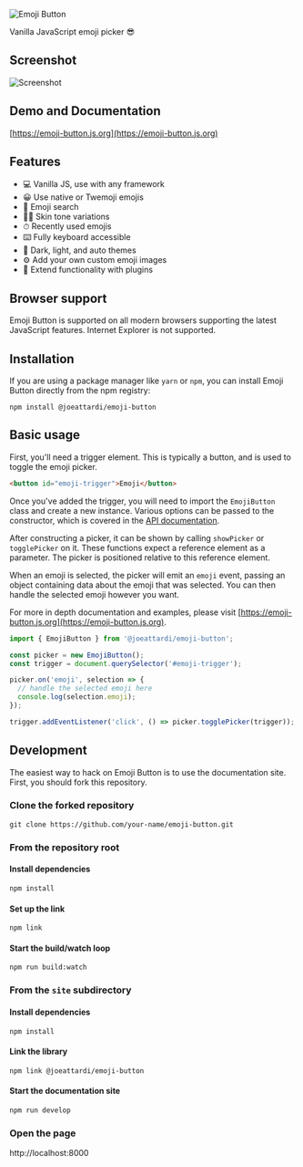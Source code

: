 ![Emoji Button](https://user-images.githubusercontent.com/219285/88242435-2864b400-cc5b-11ea-9b77-b4574ad45f4c.png)


Vanilla JavaScript emoji picker 😎

## Screenshot

![Screenshot](https://user-images.githubusercontent.com/219285/88242157-690ffd80-cc5a-11ea-8b40-fc148d1f7eb7.png)


## Demo and Documentation

[https://emoji-button.js.org](https://emoji-button.js.org)

## Features

* 💻 Vanilla JS, use with any framework
* 😀 Use native or Twemoji emojis
* 🔎 Emoji search
* 👍🏼 Skin tone variations
* ⏱ Recently used emojis
* ⌨️ Fully keyboard accessible
* 🎨 Dark, light, and auto themes
* ⚙️ Add your own custom emoji images
* 🧩 Extend functionality with plugins

## Browser support

Emoji Button is supported on all modern browsers supporting the latest JavaScript features. Internet Explorer is not supported.

## Installation

If you are using a package manager like `yarn` or `npm`, you can install Emoji Button directly from the npm registry:

    npm install @joeattardi/emoji-button

## Basic usage

First, you'll need a trigger element. This is typically a button, and is used to toggle the emoji picker.

```html
<button id="emoji-trigger">Emoji</button>
```

Once you've added the trigger, you will need to import the `EmojiButton` class and create a new instance. Various options can be passed to the constructor, which is covered in the [API documentation](https://emoji-button.js.org/docs/api). 

After constructing a picker, it can be shown by calling `showPicker` or `togglePicker` on it. These functions expect a reference element as a parameter. The picker is positioned relative to this reference element.

When an emoji is selected, the picker will emit an `emoji` event, passing an object containing data about the emoji that was selected. You can then handle the selected emoji however you want.

For more in depth documentation and examples, please visit [https://emoji-button.js.org](https://emoji-button.js.org).

```javascript
import { EmojiButton } from '@joeattardi/emoji-button';

const picker = new EmojiButton();
const trigger = document.querySelector('#emoji-trigger');

picker.on('emoji', selection => {
  // handle the selected emoji here
  console.log(selection.emoji);
});

trigger.addEventListener('click', () => picker.togglePicker(trigger));
```

## Development

The easiest way to hack on Emoji Button is to use the documentation site. First, you should fork this repository.

### Clone the forked repository

    git clone https://github.com/your-name/emoji-button.git

### From the repository root

#### Install dependencies

    npm install

#### Set up the link

    npm link

#### Start the build/watch loop

    npm run build:watch

### From the `site` subdirectory

#### Install dependencies

    npm install

#### Link the library

    npm link @joeattardi/emoji-button

#### Start the documentation site

    npm run develop

### Open the page

http://localhost:8000
